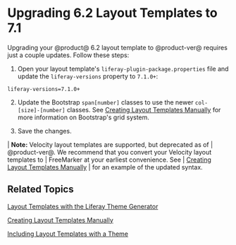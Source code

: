 # Upgrading 6.2 Layout Templates to 7.1 [](id=upgrading-6-2-layout-templates-to-7-1)

Upgrading your @product@ 6.2 layout template to @product-ver@ requires just a 
couple updates. Follow these steps:

1.  Open your layout template's `liferay-plugin-package.properties` file and 
    update the `liferay-versions` property to `7.1.0+`:

```properties
liferay-versions=7.1.0+
```

2.  Update the Bootstrap `span[number]` classes to use the newer 
    `col-[size]-[number]` classes. See [Creating Layout Templates Manually](/develop/tutorials/-/knowledge_base/7-1/creating-layout-templates-manually) 
    for more information on Bootstrap's grid system. 

3.  Save the changes.

| **Note:** Velocity layout templates are supported, but deprecated as of 
| @product-ver@. We recommend that you convert your Velocity layout templates to 
| FreeMarker at your earliest convenience. See 
| [Creating Layout Templates Manually](/develop/tutorials/-/knowledge_base/7-1/creating-layout-templates-manually#anatomy) 
| for an example of the updated syntax.

## Related Topics [](id=related-topics)

[Layout Templates with the Liferay Theme Generator](/develop/tutorials/-/knowledge_base/7-1/creating-layout-templates-with-the-themes-generator)

[Creating Layout Templates Manually](/develop/tutorials/-/knowledge_base/7-1/creating-layout-templates-manually)

[Including Layout Templates with a Theme](/develop/tutorials/-/knowledge_base/7-1/including-layout-templates-with-a-theme)